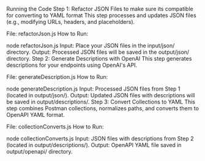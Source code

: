 Running the Code
Step 1: Refactor JSON Files to make sure its compatible for converting to YAML format
This step processes and updates JSON files (e.g., modifying URLs, headers, and placeholders).

File: refactorJson.js
How to Run:

node refactorJson.js
Input: Place your JSON files in the input/json/ directory.
Output: Processed JSON files will be saved in the output/json/ directory.
Step 2: Generate Descriptions with OpenAI
This step generates descriptions for your endpoints using OpenAI's API.

File: generateDescription.js
How to Run:

node generateDescription.js
Input: Processed JSON files from Step 1 (located in output/json/).
Output: Updated JSON files with descriptions will be saved in output/descriptions/.
Step 3: Convert Collections to YAML
This step combines Postman collections, normalizes paths, and converts them to OpenAPI YAML format.

File: collectionConverts.js
How to Run:

node collectionConverts.js
Input: JSON files with descriptions from Step 2 (located in output/descriptions/).
Output: OpenAPI YAML file saved in output/openapi/ directory.
